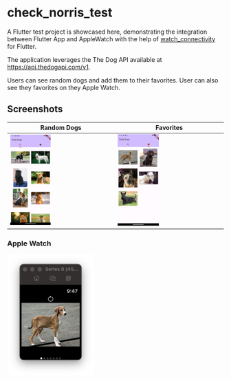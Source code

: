 # check_norris_test
A Flutter test project is showcased here, demonstrating the integration between Flutter App and AppleWatch with the help of [watch_connectivity](https://pub.dev/packages/watch_connectivity) for Flutter.

The application leverages the The Dog API available at https://api.thedogapi.com/v1.

Users can see random dogs and add them to their favorites. User can also see they favorites on they Apple Watch.

## Screenshots
| Random Dogs  | Favorites|
| ------------- | ------------- |
| <img src="https://github.com/chechoora/daily_dogs/blob/main/github_utils/main_screen.png?raw=true" width=40% height=40%/> | <img src="https://github.com/chechoora/daily_dogs/blob/main/github_utils/favorite_screen.png?raw=true" width=40% height=40% />  |

### Apple Watch
<img src="https://github.com/chechoora/daily_dogs/blob/main/github_utils/watch_screen.png?raw=true" width=40% height=40%/>
